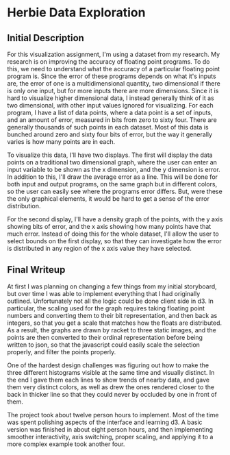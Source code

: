 Herbie Data Exploration
=======================

Initial Description
-------------------

For this visualization assignment, I'm using a dataset from my
research. My research is on improving the accuracy of floating point
programs. To do this, we need to understand what the accuracy of a
particular floating point program is. Since the error of these
programs depends on what it's inputs are, the error of one is a
multidimensional quantity, two dimensional if there is only one input,
but for more inputs there are more dimensions. Since it is hard to
visualize higher dimensional data, I instead generally think of it as
two dimensional, with other input values ignored for visualizing. For
each program, I have a list of data points, where a data point is a
set of inputs, and an amount of error, measured in bits from zero to
sixty four. There are generally thousands of such points in each
dataset. Most of this data is bunched around zero and sixty four bits
of error, but the way it generally varies is how many points are in
each.

To visualize this data, I'll have two displays. The first will display
the data points on a traditional two dimensional graph, where the user
can enter an input variable to be shown as the x dimension, and the y
dimension is error. In addition to this, I'll draw the average error
as a line. This will be done for both input and output programs, on
the same graph but in different colors, so the user can easily see
where the programs error differs. But, were these the only graphical
elements, it would be hard to get a sense of the error distribution.

For the second display, I'll have a density graph of the points, with
the y axis showing bits of error, and the x axis showing how many
points have that much error. Instead of doing this for the whole
dataset, I'll allow the user to select bounds on the first display, so
that they can investigate how the error is distributed in any region
of the x axis value they have selected.


Final Writeup
-------------

At first I was planning on changing a few things from my initial
storyboard, but over time I was able to implement everything that I
had originally outlined. Unfortunately not all the logic could be done
client side in d3. In particular, the scaling used for the graph
requires taking floating point numbers and converting them to their
bit representation, and then back as integers, so that you get a scale
that matches how the floats are distributed. As a result, the graphs
are drawn by racket to three static images, and the points are then
converted to their ordinal representation before being written to
json, so that the javascript could easily scale the selection
properly, and filter the points properly.

One of the hardest design challenges was figuring out how to make the
three different histograms visible at the same time and visually
distinct. In the end I gave them each lines to show trends of nearby
data, and gave them very distinct colors, as well as drew the ones
rendered closer to the back in thicker line so that they could never
by occluded by one in front of them.

The project took about twelve person hours to implement. Most of the
time was spent polishing aspects of the interface and learning d3. A
basic version was finished in about eight person hours, and then
implementing smoother interactivity, axis switching, proper scaling,
and applying it to a more complex example took another four.
